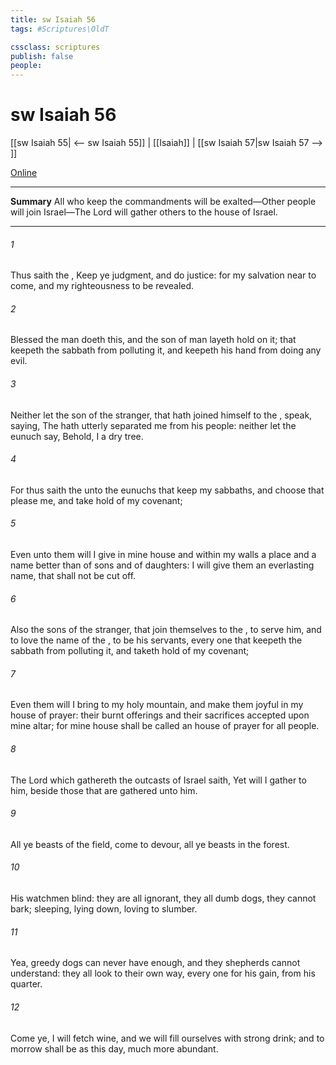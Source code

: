 ```yaml
---
title: sw Isaiah 56
tags: #Scriptures\OldT

cssclass: scriptures
publish: false
people:
---
```


# sw Isaiah 56
[[sw Isaiah 55| <-- sw Isaiah 55]] | [[Isaiah]] | [[sw Isaiah 57|sw Isaiah 57 --> ]]

[Online](https://churchofjesuschrist.org/study/scriptures/ot/isa/56?lang=eng)

---
__Summary__
All who keep the commandments will be exalted—Other people will join Israel—The Lord will gather others to the house of Israel.

---
###### 1 
Thus saith the , Keep ye judgment, and do justice: for my salvation  near to come, and my righteousness to be revealed.

###### 2 
Blessed  the man  doeth this, and the son of man  layeth hold on it; that keepeth the sabbath from polluting it, and keepeth his hand from doing any evil.

###### 3 
Neither let the son of the stranger, that hath joined himself to the , speak, saying, The  hath utterly separated me from his people: neither let the eunuch say, Behold, I  a dry tree.

###### 4 
For thus saith the  unto the eunuchs that keep my sabbaths, and choose  that please me, and take hold of my covenant;

###### 5 
Even unto them will I give in mine house and within my walls a place and a name better than of sons and of daughters: I will give them an everlasting name, that shall not be cut off.

###### 6 
Also the sons of the stranger, that join themselves to the , to serve him, and to love the name of the , to be his servants, every one that keepeth the sabbath from polluting it, and taketh hold of my covenant;

###### 7 
Even them will I bring to my holy mountain, and make them joyful in my house of prayer: their burnt offerings and their sacrifices  accepted upon mine altar; for mine house shall be called an house of prayer for all people.

###### 8 
The Lord  which gathereth the outcasts of Israel saith, Yet will I gather  to him, beside those that are gathered unto him.

###### 9 
All ye beasts of the field, come to devour,  all ye beasts in the forest.

###### 10 
His watchmen  blind: they are all ignorant, they  all dumb dogs, they cannot bark; sleeping, lying down, loving to slumber.

###### 11 
Yea,  greedy dogs  can never have enough, and they  shepherds  cannot understand: they all look to their own way, every one for his gain, from his quarter.

###### 12 
Come ye,  I will fetch wine, and we will fill ourselves with strong drink; and to morrow shall be as this day,  much more abundant.


